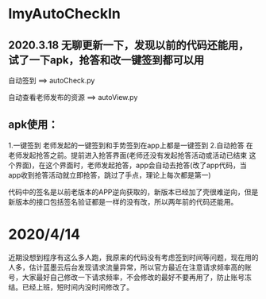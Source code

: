 # lmyAutoCheckIn

## 2020.3.18 无聊更新一下，发现以前的代码还能用，试了一下apk，抢答和改一键签到都可以用

自动签到 ==> autoCheck.py

自动查看老师发布的资源  ==>  autoView.py

## apk使用：
1.一键签到
  老师发起的一键签到和手势签到在app上都是一键签到
2.自动抢答
  在老师发起抢答之前。提前进入抢答界面(老师还没有发起抢答活动或活动已结束 这个界面)，在这个界面时，老师发起抢答，app会自动去抢答(改了app代码，当app收到抢答活动就立即抢答，跳过了手点，理论上每次都是第一)



代码中的签名是以前老版本的APP逆向获取的，新版本已经加了壳很难逆向，但是新版本的接口包括签名验证都是一样的没有改，所以两年前的代码还能用。

# 2020/4/14
近期没想到程序有这么多人跑，我原来的代码没有考虑签到时间等问题，现在用的人多，估计蓝墨云后台发现请求流量异常，所以官方最近在注意请求频率高的账号，大家最好自己修改一下请求频率，不会修改的最好不要再用了，防止账号冻结。已经上班，短时间内没时间修改了。
